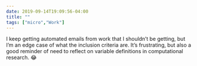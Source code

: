 ```yaml
---
date: 2019-09-14T19:09:56-04:00
title: ""
tags: ["micro","Work"]
---
```

I keep getting automated emails from work that I shouldn’t be getting, but I’m an edge case of what the inclusion criteria are. It’s frustrating, but also a good reminder of need to reflect on variable definitions in computational research. 😂
